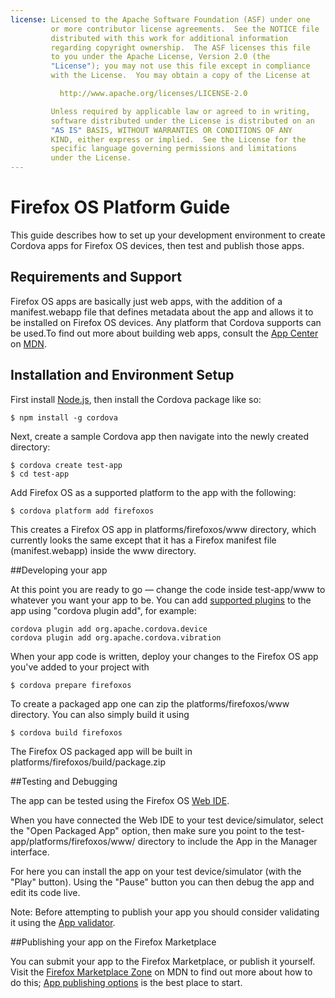 ```yaml
---
license: Licensed to the Apache Software Foundation (ASF) under one
         or more contributor license agreements.  See the NOTICE file
         distributed with this work for additional information
         regarding copyright ownership.  The ASF licenses this file
         to you under the Apache License, Version 2.0 (the
         "License"); you may not use this file except in compliance
         with the License.  You may obtain a copy of the License at

           http://www.apache.org/licenses/LICENSE-2.0

         Unless required by applicable law or agreed to in writing,
         software distributed under the License is distributed on an
         "AS IS" BASIS, WITHOUT WARRANTIES OR CONDITIONS OF ANY
         KIND, either express or implied.  See the License for the
         specific language governing permissions and limitations
         under the License.
---
```


# Firefox OS Platform Guide

This guide describes how to set up your development environment to
create Cordova apps for Firefox OS devices, then test and publish those apps.

## Requirements and Support

Firefox OS apps are basically just web apps, with the addition of a manifest.webapp file that defines metadata about the app and allows it to be installed on Firefox OS devices. Any platform that Cordova supports can be used.To find out more about building web apps, consult the [App Center](https://developer.mozilla.org/en-US/Apps) on [MDN](https://developer.mozilla.org/en-US/).

## Installation and Environment Setup

First install [Node.js](http://nodejs.org/), then install the Cordova package like so:

  	$ npm install -g cordova

Next, create a sample Cordova app then navigate into the newly created directory:

  	$ cordova create test-app
  	$ cd test-app

Add Firefox OS as a supported platform to the app with the following:

  	$ cordova platform add firefoxos

This creates a Firefox OS app in platforms/firefoxos/www directory, which currently looks the same except that it has a Firefox manifest file (manifest.webapp) inside the www directory.

##Developing your app

At this point you are ready to go — change the code inside test-app/www to whatever you want your app to be. You can add [supported plugins]() to the app using "cordova plugin add", for example:

	cordova plugin add org.apache.cordova.device
	cordova plugin add org.apache.cordova.vibration

When your app code is written, deploy your changes to the Firefox OS app you've added to your project with

  	$ cordova prepare firefoxos
  	
To create a packaged app one can zip the platforms/firefoxos/www directory. You can also simply build it using 

    $ cordova build firefoxos

The Firefox OS packaged app will be built in platforms/firefoxos/build/package.zip

##Testing and Debugging

The app can be tested using the Firefox OS [Web IDE](https://developer.mozilla.org/en-US/docs/Tools/WebIDE).

When you have connected the Web IDE to your test device/simulator, select the "Open Packaged App" option, then make sure you point to the test-app/platforms/firefoxos/www/ directory to include the App in the Manager interface.

For here you can install the app on your test device/simulator (with the "Play" button). Using the "Pause" button you can then debug the app and edit its code live. 

Note: Before attempting to publish your app you should consider validating it using the [App validator](https://marketplace.firefox.com/developers/validator).

##Publishing your app on the Firefox Marketplace

You can submit your app to the Firefox Marketplace, or publish it yourself. Visit the [Firefox Marketplace Zone](https://developer.mozilla.org/en-US/Marketplace) on MDN to find out more about how to do this; [App publishing options](https://developer.mozilla.org/en-US/Marketplace/Publishing/Publish_options) is the best place to start.

